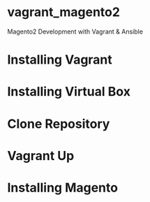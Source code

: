 # vagrant_magento2
Magento2 Development with Vagrant & Ansible

# Installing Vagrant
# Installing Virtual Box
# Clone Repository 
# Vagrant Up
# Installing Magento
